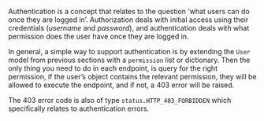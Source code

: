 Authentication is a concept that relates to the question ‘what users can do once they are logged in’. Authorization deals with initial access using their credentials (*username* and *password*), and authentication deals with what permission does the user have once they are logged in.

In general, a simple way to support authentication is by extending the `User` model from previous sections with a `permission` list or dictionary. Then the only thing you need to do in each endpoint, is query for the right permission, if the user’s object contains the relevant permission, they will be allowed to execute the endpoint, and if not, a 403 error will be raised.

The 403 error code is also of type `status.HTTP_403_FORBIDDEN` which specifically relates to authentication errors.
